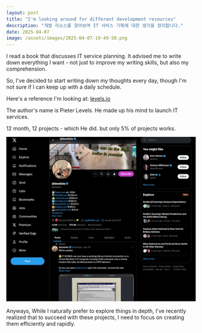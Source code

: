 ```yaml
---
layout: post
title: "I'm looking around for different development resources"
description: "개발 리소스를 찾아보며 IT 서비스 기획에 대한 생각을 정리합니다."
date: 2025-04-07
image: /assets/images/2025-04-07-19-49-50.png
---
```


I read a book that discusses IT service planning. It advised me to write down everything I want - not just to improve my writing skills, but also my comprehension.

So, I've decided to start writing down my thoughts every day, though I'm not sure if I can keep up with a daily schedule.

Here's a reference I'm looking at: [levels.io](https://levels.io/blog/)

The author's name is Pieter Levels. He made up his mind to launch IT services.

12 month, 12 projects - which He did.  but only 5% of projects works. 

![](/assets/images/2025-04-07-19-49-50.png)

Anyways, While I naturally prefer to explore things in depth, I've recently realized that to succeed with these projects, I need to focus on creating them efficiently and rapidly.




